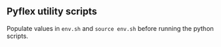 ## Pyflex utility scripts

Populate values in `env.sh` and `source env.sh` before running the python scripts.

